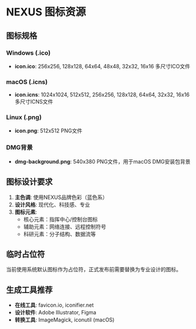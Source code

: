 # NEXUS 图标资源

## 图标规格

### Windows (.ico)
- **icon.ico**: 256x256, 128x128, 64x64, 48x48, 32x32, 16x16 多尺寸ICO文件

### macOS (.icns)
- **icon.icns**: 1024x1024, 512x512, 256x256, 128x128, 64x64, 32x32, 16x16 多尺寸ICNS文件

### Linux (.png)
- **icon.png**: 512x512 PNG文件

### DMG背景
- **dmg-background.png**: 540x380 PNG文件，用于macOS DMG安装包背景

## 图标设计要求

1. **主色调**: 使用NEXUS品牌色彩（蓝色系）
2. **设计风格**: 现代化、科技感、专业
3. **图标元素**: 
   - 核心元素：指挥中心/控制台图标
   - 辅助元素：网络连接、远程控制符号
   - 科研元素：分子结构、数据流等

## 临时占位符

当前使用系统默认图标作为占位符，正式发布前需要替换为专业设计的图标。

## 生成工具推荐

- **在线工具**: favicon.io, iconifier.net
- **设计软件**: Adobe Illustrator, Figma
- **转换工具**: ImageMagick, iconutil (macOS)